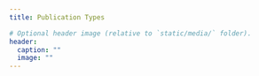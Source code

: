 ```yaml
---
title: Publication Types

# Optional header image (relative to `static/media/` folder).
header:
  caption: ""
  image: ""
---
```


